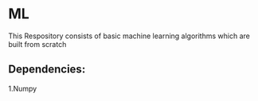 # ML
This Respository consists of basic machine learning algorithms which are built from scratch
## Dependencies:
  1.Numpy

